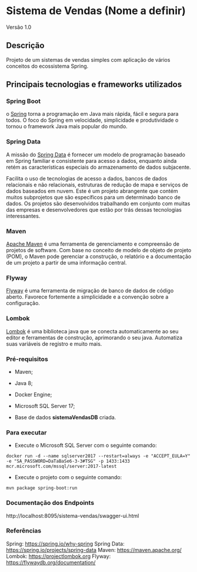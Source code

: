# Sistema de Vendas (Nome a definir) 
Versão 1.0

## Descrição
Projeto de um sistemas de vendas simples com aplicação de vários conceitos do ecossistema Spring.

## Principais tecnologias e frameworks utilizados 

### Spring Boot
o [Spring](https://spring.io/why-spring) torna a programação em Java mais rápida, fácil e segura para todos. O foco do Spring em velocidade, simplicidade e produtividade o tornou o framework Java mais popular do mundo.

### Spring Data 

A missão do [Spring Data](https://spring.io/projects/spring-data) é fornecer um modelo de programação baseado em Spring familiar e consistente para acesso a dados, enquanto ainda retém as características especiais do armazenamento de dados subjacente.

Facilita o uso de tecnologias de acesso a dados, bancos de dados relacionais e não relacionais, estruturas de redução de mapa e serviços de dados baseados em nuvem. Este é um projeto abrangente que contém muitos subprojetos que são específicos para um determinado banco de dados. Os projetos são desenvolvidos trabalhando em conjunto com muitas das empresas e desenvolvedores que estão por trás dessas tecnologias interessantes.

### Maven 

[Apache Maven](https://maven.apache.org/) é uma ferramenta de gerenciamento e compreensão de projetos de software. Com base no conceito de modelo de objeto de projeto (POM), o Maven pode gerenciar a construção, o relatório e a documentação de um projeto a partir de uma informação central.

### Flyway

[Flyway](https://flywaydb.org/documentation/) é uma ferramenta de migração de banco de dados de código aberto. Favorece fortemente a simplicidade e a convenção sobre a configuração.

### Lombok

[Lombok](https://projectlombok.org) é uma biblioteca java que se conecta automaticamente ao seu editor e ferramentas de construção, aprimorando o seu java. Automatiza suas variáveis de registro e muito mais.

### Pré-requisitos 

* Maven;

* Java 8;

* Docker Engine;

* Microsoft SQL Server 17;

* Base de dados **sistemaVendasDB** criada.

### Para executar
* Execute o Microsoft SQL Server com o seguinte comando:

``` docker run -d --name sqlserver2017 --restart=always -e "ACCEPT_EULA=Y" -e "SA_PASSWORD=DaTaBaSe6-3-3#TSG" -p 1433:1433 mcr.microsoft.com/mssql/server:2017-latest ```

* Execute o projeto com o seguinte comando:

``` mvn package spring-boot:run ```

### Documentação dos Endpoints
http://localhost:8095/sistema-vendas/swagger-ui.html

### Referências
Spring: https://spring.io/why-spring
Spring Data: https://spring.io/projects/spring-data
Maven: https://maven.apache.org/
Lombok: https://projectlombok.org
Flyway: https://flywaydb.org/documentation/



